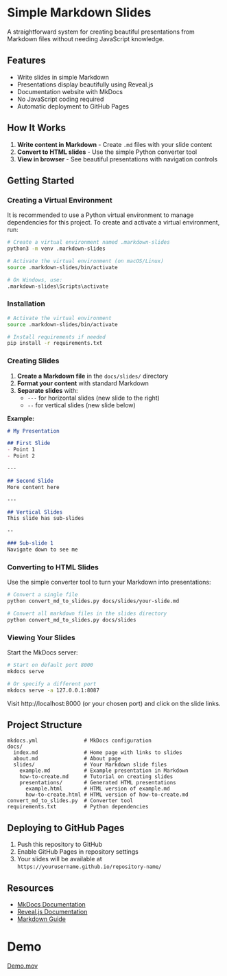 # Simple Markdown Slides

A straightforward system for creating beautiful presentations from Markdown files without needing JavaScript knowledge.

## Features

- Write slides in simple Markdown
- Presentations display beautifully using Reveal.js
- Documentation website with MkDocs
- No JavaScript coding required
- Automatic deployment to GitHub Pages

## How It Works

1. **Write content in Markdown** - Create `.md` files with your slide content
2. **Convert to HTML slides** - Use the simple Python converter tool
3. **View in browser** - See beautiful presentations with navigation controls

## Getting Started

### Creating a Virtual Environment

It is recommended to use a Python virtual environment to manage dependencies for this project. To create and activate a virtual environment, run:

```bash
# Create a virtual environment named .markdown-slides
python3 -m venv .markdown-slides

# Activate the virtual environment (on macOS/Linux)
source .markdown-slides/bin/activate

# On Windows, use:
.markdown-slides\Scripts\activate
```

### Installation

```bash
# Activate the virtual environment
source .markdown-slides/bin/activate

# Install requirements if needed
pip install -r requirements.txt
```

### Creating Slides

1. **Create a Markdown file** in the `docs/slides/` directory
2. **Format your content** with standard Markdown
3. **Separate slides** with:
   - `---` for horizontal slides (new slide to the right)
   - `--` for vertical slides (new slide below)

**Example:**

```markdown
# My Presentation

## First Slide
- Point 1
- Point 2

---

## Second Slide
More content here

---

## Vertical Slides
This slide has sub-slides

--

### Sub-slide 1
Navigate down to see me
```

### Converting to HTML Slides

Use the simple converter tool to turn your Markdown into presentations:

```bash
# Convert a single file
python convert_md_to_slides.py docs/slides/your-slide.md

# Convert all markdown files in the slides directory
python convert_md_to_slides.py docs/slides
```

### Viewing Your Slides

Start the MkDocs server:

```bash
# Start on default port 8000
mkdocs serve

# Or specify a different port
mkdocs serve -a 127.0.0.1:8087
```

Visit http://localhost:8000 (or your chosen port) and click on the slide links.

## Project Structure

```
mkdocs.yml               # MkDocs configuration
docs/
  index.md               # Home page with links to slides
  about.md               # About page
  slides/                # Your Markdown slide files
    example.md           # Example presentation in Markdown
    how-to-create.md     # Tutorial on creating slides
    presentations/       # Generated HTML presentations
      example.html       # HTML version of example.md
      how-to-create.html # HTML version of how-to-create.md
convert_md_to_slides.py  # Converter tool
requirements.txt         # Python dependencies
```

## Deploying to GitHub Pages

1. Push this repository to GitHub
2. Enable GitHub Pages in repository settings
3. Your slides will be available at `https://yourusername.github.io/repository-name/`

## Resources

- [MkDocs Documentation](https://www.mkdocs.org/)
- [Reveal.js Documentation](https://revealjs.com/)
- [Markdown Guide](https://www.markdownguide.org/)

# Demo

[Demo.mov](Demo.mov)